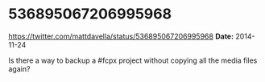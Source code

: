 # 536895067206995968
https://twitter.com/mattdavella/status/536895067206995968
**Date:** 2014-11-24

Is there a way to backup a #fcpx project without copying all the media files again?
